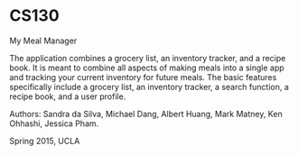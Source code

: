 # CS130
My Meal Manager

The application combines a grocery list, an inventory tracker, and a recipe book. It is meant to combine all aspects of making meals into a single app and tracking your current inventory for future meals. The basic features specifically include a grocery list, an inventory tracker, a search function, a recipe book, and a user profile.

Authors:
  Sandra da Silva, 
  Michael Dang, 
  Albert Huang, 
  Mark Matney, 
  Ken Ohhashi, 
  Jessica Pham. 

Spring 2015, UCLA

